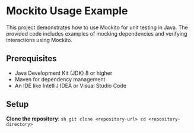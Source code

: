 # Mockito Usage Example

This project demonstrates how to use Mockito for unit testing in Java. The provided code includes examples of mocking dependencies and verifying interactions using Mockito.

## Prerequisites

- Java Development Kit (JDK) 8 or higher
- Maven for dependency management
- An IDE like IntelliJ IDEA or Visual Studio Code

## Setup

**Clone the repository**:
    ```sh
    git clone <repository-url>
    cd <repository-directory>
    ```